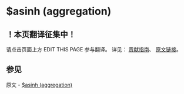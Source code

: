 # $asinh (aggregation)

## ！本页翻译征集中！

请点击页面上方 EDIT THIS PAGE 参与翻译。
详见：
[贡献指南]( https://github.com/JinMuInfo/MongoDB-Manual-zh/blob/master/CONTRIBUTING.md )、
[原文链接](  https://docs.mongodb.com/manual/reference/operator/aggregation/asinh/  )。

## 参见

原文 - [$asinh (aggregation)]( https://docs.mongodb.com/manual/reference/operator/aggregation/asinh/ )

